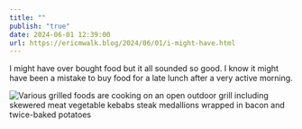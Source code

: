 ```yaml
---
title: ""
publish: "true"
date: 2024-06-01 12:39:00
url: https://ericmwalk.blog/2024/06/01/i-might-have.html
---
```


I might have over bought food but it all sounded so good. I know it might have been a mistake to buy food for a late lunch after a very active morning.

![Various grilled foods are cooking on an open outdoor grill including skewered meat vegetable kebabs steak medallions wrapped in bacon and twice-baked potatoes](https://ericmwalk.blog/uploads/2024/img-0118.jpeg)
